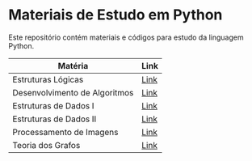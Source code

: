 # Materiais de Estudo em Python

Este repositório contém materiais e códigos para estudo da linguagem Python.

| Matéria                    | Link                                    |
|----------------------------|-----------------------------------------|
| Estruturas Lógicas         | [Link](EstruturasLogicas.ipynb)  |
| Desenvolvimento de Algoritmos | [Link](DesenvolvimentoDeAlgoritmos.ipynb) |
| Estruturas de Dados I      | [Link](EstruturasDeDadosI.ipynb)|
| Estruturas de Dados II     | [Link](EstruturasDeDadosII.ipynb)|
| Processamento de Imagens    | [Link](ProcessamentoImagens.ipynb)|
| Teoria dos Grafos          | [Link](TeoriaDosGrafos.ipynb)   |

